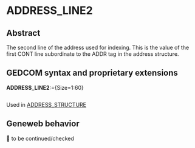 ﻿# ADDRESS_LINE2
## Abstract
The second line of the address used for indexing.  This is the value of the first CONT line subordinate
to the ADDR tag in the address structure.


## GEDCOM syntax and proprietary extensions

**ADDRESS_LINE2**:={Size=1:60}
<pre>
</pre>
Used in <a href=Ged.ADDRESS_STRUCTURE.md>ADDRESS_STRUCTURE</a><br />


## Geneweb behavior



🚧 to be continued/checked

